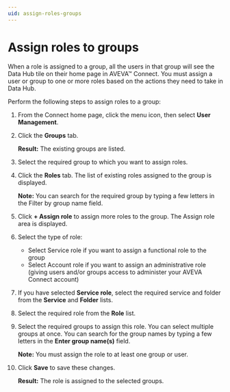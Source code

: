 ```yaml
---
uid: assign-roles-groups
---
```


# Assign roles to groups

When a role is assigned to a group, all the users in that group will see the Data Hub tile on their home page in AVEVA™ Connect. You must assign a user or group to one or more roles based on the actions they need to take in Data Hub. 

Perform the following steps to assign roles to a group:

1.	From the Connect home page, click the menu icon, then select **User Management**.

2.	Click the **Groups** tab. 

    **Result:** The existing groups are listed.

3.	Select the required group to which you want to assign roles.

4.	Click the **Roles** tab. The list of existing roles assigned to the group is displayed.

    **Note:** You can search for the required group by typing a few letters in the Filter by group name field.

5.	Click **+ Assign role** to assign more roles to the group. The Assign role area is displayed.
 
6.	Select the type of role:

    - Select Service role if you want to assign a functional role to the group
    - Select Account role if you want to assign an administrative role (giving users and/or groups access to administer your AVEVA Connect account) 

7.	If you have selected **Service role**, select the required service and folder from the **Service** and **Folder** lists.

8.	Select the required role from the **Role** list.

9.	Select the required groups to assign this role. You can select multiple groups at once. You can search for the group names by typing a few letters in the **Enter group name(s)** field.

    **Note:** You must assign the role to at least one group or user.

10.	Click **Save** to save these changes. 

    **Result:** The role is assigned to the selected groups. 
